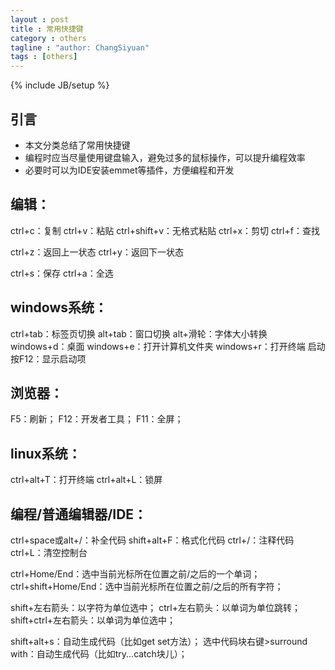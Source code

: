```yaml
---
layout : post
title : 常用快捷键
category : others
tagline : "author: ChangSiyuan"
tags : [others]
---
```

{% include JB/setup %}


## 引言
- 本文分类总结了常用快捷键
- 编程时应当尽量使用键盘输入，避免过多的鼠标操作，可以提升编程效率
- 必要时可以为IDE安装emmet等插件，方便编程和开发

## 编辑：
ctrl+c：复制
ctrl+v：粘贴
ctrl+shift+v：无格式粘贴
ctrl+x：剪切
ctrl+f：查找

ctrl+z：返回上一状态
ctrl+y：返回下一状态

ctrl+s：保存
ctrl+a：全选

## windows系统：
ctrl+tab：标签页切换
alt+tab：窗口切换
alt+滑轮：字体大小转换
windows+d：桌面
windows+e：打开计算机文件夹
windows+r：打开终端
启动按F12：显示启动项

## 浏览器：
F5：刷新；
F12：开发者工具；
F11：全屏；

## linux系统：
ctrl+alt+T：打开终端
ctrl+alt+L：锁屏

## 编程/普通编辑器/IDE：
ctrl+space或alt+/：补全代码
shift+alt+F：格式化代码
ctrl+/：注释代码
ctrl+L：清空控制台

ctrl+Home/End：选中当前光标所在位置之前/之后的一个单词；
ctrl+shift+Home/End：选中当前光标所在位置之前/之后的所有字符；

shift+左右箭头：以字符为单位选中；
ctrl+左右箭头：以单词为单位跳转；
shift+ctrl+左右箭头：以单词为单位选中；

shift+alt+s：自动生成代码（比如get set方法）；
选中代码块右键>surround with：自动生成代码（比如try...catch块儿）；

